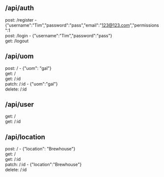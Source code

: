 ## /api/auth
  post:   /register - {"username":"Tim","password":"pass","email":"123@123.com","permissions":1  
  post:   /login - {"username":"Tim","password":"pass"}  
  get:    /logout

## /api/uom
  post:   / - {"uom": "gal"}  
  get:    /  
  get:    /:id  
  patch:  /:id - {"uom":"gal"}  
  delete: /:id

## /api/user
  get:    /  
  get:    /:id

## /api/location
  post:   / - {"location": "Brewhouse"}  
  get:    /  
  get:    /:id  
  patch:  /:id - {"location":"Brewhouse"}  
  delete: /:id